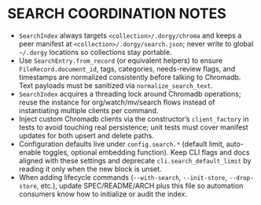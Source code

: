 # SEARCH COORDINATION NOTES

- `SearchIndex` always targets `<collection>/.dorgy/chroma` and keeps a peer manifest at `<collection>/.dorgy/search.json`; never write to global `~/.dorgy` locations so collections stay portable.
- Use `SearchEntry.from_record` (or equivalent helpers) to ensure `FileRecord.document_id`, tags, categories, needs-review flags, and timestamps are normalized consistently before talking to Chromadb. Text payloads must be sanitized via `normalize_search_text`.
- `SearchIndex` acquires a threading lock around Chromadb operations; reuse the instance for org/watch/mv/search flows instead of instantiating multiple clients per command.
- Inject custom Chromadb clients via the constructor’s `client_factory` in tests to avoid touching real persistence; unit tests must cover manifest updates for both upsert and delete paths.
- Configuration defaults live under `config.search.*` (default limit, auto-enable toggles, optional embedding function). Keep CLI flags and docs aligned with these settings and deprecate `cli.search_default_limit` by reading it only when the new block is unset.
- When adding lifecycle commands (`--with-search`, `--init-store`, `--drop-store`, etc.), update SPEC/README/ARCH plus this file so automation consumers know how to initialize or audit the index.

